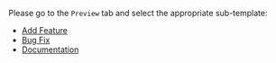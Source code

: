 Please go to the `Preview` tab and select the appropriate sub-template:

- [Add Feature](?expand=1&template=add_feature.md)
- [Bug Fix](?expand=1&template=bug_fix.md)
- [Documentation](?expand=1&template=documentation.md)


